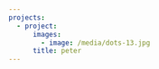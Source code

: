 ```yaml
---
projects:
  - project:
      images:
        - image: /media/dots-13.jpg
      title: peter
---
```



